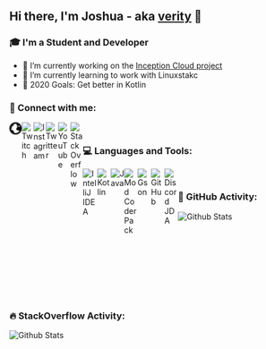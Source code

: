 ## Hi there, I'm Joshua - aka [verity][website] 👋

### 🎓 I'm a Student and Developer

- 🌌 I’m currently working on the [Inception Cloud project][icn]
- 🔮 I’m currently learning to work with Linuxstakc
- 🚧 2020 Goals: Get better in Kotlin

### 📎 Connect with me:

[<img align="left" alt="Website" width="22px" src="https://raw.githubusercontent.com/iconic/open-iconic/master/svg/globe.svg" />][website]
[<img align="left" alt="Twitch" width="21px" src="https://img.pngio.com/hd-twitch-logo-png-twitch-logo-black-png-free-unlimited-twitch-logo-black-1335_1402.png" />][twitch]
[<img align="left" alt="Instagram" width="22px" src="https://cdn.jsdelivr.net/npm/simple-icons@v3/icons/instagram.svg" />][instagram]
[<img align="left" alt="Twitter" width="22px" src="https://cdn.jsdelivr.net/npm/simple-icons@v3/icons/twitter.svg" />][twitter]
[<img align="left" alt="YouTube" width="22px" src="https://cdn.jsdelivr.net/npm/simple-icons@v3/icons/youtube.svg" />][youtube]
[<img align="left" alt="StackOverflow" width="22px" src="https://cdn.jsdelivr.net/npm/simple-icons@v3/icons/stackoverflow.svg" />][stackoverflow]

<br />

### 💻 Languages and Tools:

[<img align="left" alt="IntelliJ IDEA" width="26px" src="https://upload.wikimedia.org/wikipedia/commons/thumb/d/d5/IntelliJ_IDEA_Logo.svg/2000px-IntelliJ_IDEA_Logo.svg.png" />][idea]
[<img align="left" alt="Kotlin" width="24px" src="https://upload.wikimedia.org/wikipedia/commons/thumb/7/74/Kotlin-logo.svg/600px-Kotlin-logo.svg.png" />][kotlin]
[<img align="left" alt="Java" width="24px" src="https://w7.pngwing.com/pngs/510/15/png-transparent-java-programming-computer-programming-programming-language-android-coffee-jar-text-logo-computer-program.png" />][java]
[<img align="left" alt="Mod Coder Pack" width="24px" src="https://is1-ssl.mzstatic.com/image/thumb/Purple113/v4/76/47/3e/76473e38-7736-b3d5-85df-6da2d18af658/AppIcon-0-1x_U007emarketing-0-85-220-9.png/400x400.png" />][mcp]
[<img align="left" alt="Gson" width="24px" src="https://upload.wikimedia.org/wikipedia/commons/thumb/c/c9/JSON_vector_logo.svg/1200px-JSON_vector_logo.svg.png" />][gson]
[<img align="left" alt="GitHub" width="24px" src="https://cdn0.iconfinder.com/data/icons/octicons/1024/mark-github-512.png" />][github]
[<img align="left" alt="Discord JDA" width="24px" src="https://cdn4.iconfinder.com/data/icons/logos-and-brands/512/91_Discord_logo_logos-512.png" />][jda]

<br />

### 💎 GitHub Activity:
 
<img align="left" alt="Github Stats" src="https://github-readme-stats.vercel.app/api?username=verityyt" />

<br />
<br />
<br />
<br />
<br />
<br />
<br />
<br />
<br />

### 🔥 StackOverflow Activity:

<img align="left" alt="Github Stats" src="https://github-readme-stackoverflow.vercel.app/?userID=13189807" />

[website]: http://verity-network.de/
[icn]: https://github.com/InceptionCloud/
[twitch]: https://twitch.tv/verity_yt/
[instagram]: https://www.instagram.com/verity_yt/
[twitter]: https://twitter.com/verity_yt_/
[youtube]: https://www.youtube.com/channel/UCYMBcKoGQofE1_omJdBjUvg/
[stackoverflow]: https://stackoverflow.com/users/13189807/verity?tab=profile
[idea]: https://www.jetbrains.com/idea/
[kotlin]: https://kotlinlang.org/
[java]: https://www.java.com/de/
[mcp]: http://www.modcoderpack.com/
[gson]: https://github.com/google/gson/
[github]: https://github.com/
[jda]: https://github.com/DV8FromTheWorld/JDA/